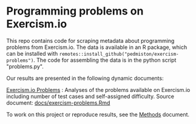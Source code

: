 # Programming problems on Exercism.io

This repo contains code for scraping metadata about programming problems from
Exercism.io. The data is available in an R package, which can be installed with
`remotes::install_github("pedmiston/exercism-problems")`. The code for
assembling the data is in the python script "problems.py".

Our results are presented in the following dynamic documents:

[Exercism.io Problems](docs/exercism-problems.md)
:   Analyses of the problems available on Exercism.io including number of test cases and self-assigned difficulty. Source document: [docs/exercism-problems.Rmd](docs/exercism-problems.Rmd)

To work on this project or reproduce results, see the [Methods](docs/methods.md) document.

